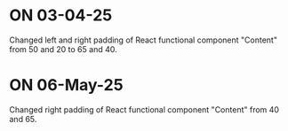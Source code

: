 # ON 03-04-25

Changed left and right padding of React functional component "Content" from 50 and 20 to 65 and 40.

# ON 06-May-25

Changed right padding of React functional component "Content" from 40 and 65.
